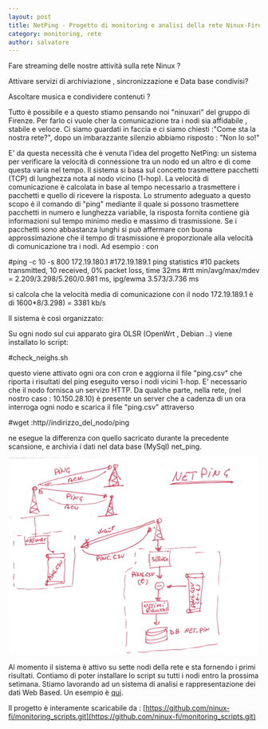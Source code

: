 ```yaml
---
layout: post
title: NetPing - Progetto di monitoring e analisi della rete Ninux-Firenze
category: monitoring, rete
author: salvatore
---
```


Fare streaming delle nostre attività sulla rete Ninux ?

Attivare servizi di archiviazione , sincronizzazione e Data base condivisi?

Ascoltare musica e condividere contenuti ?

Tutto è possibile e a questo stiamo pensando noi "ninuxari" del gruppo di Firenze.
Per farlo ci vuole cher la comunicazione tra i nodi sia affidabile , stabile e veloce.
Ci siamo guardati in faccia e ci siamo chiesti :"Come sta la nostra rete?",
dopo un imbarazzante silenzio abbiamo risposto : "Non lo so!" 

E' da questa necessità che è venuta l'idea del progetto NetPing: un sistema per verificare la velocità di connessione tra un nodo ed
un altro e di come questa varia nel tempo.
Il sistema si basa sul concetto trasmettere pacchetti (TCP) di lunghezza nota al nodo vicino (1-hop).
La velocità di comunicazione è calcolata in base al tempo necessario a trasmettere i pacchetti e quello di ricevere la risposta.
Lo strumento adeguato a questo scopo è il comando di "ping" mediante il quale si possono trasmettere pacchetti in numero e lunghezza variabile,
la risposta fornita contiene già informazioni sul tempo minimo medio e massimo di trasmissione.
Se i pacchetti sono abbastanza lunghi si può affermare con buona approssimazione che il tempo di trasmissione è proporzionale alla velocità di comunicazione tra i nodi.
Ad esempio :  con
 
#ping -c  10 -s 800 172.19.180.1
#172.19.189.1 ping statistics
#10 packets transmitted, 10 received, 0% packet loss, time 32ms
#rtt min/avg/max/mdev = 2.209/3.298/5.260/0.981 ms, ipg/ewma 3.573/3.736 ms

si calcola che la velocità  media di comunicazione con il nodo 172.19.189.1 è di 1600*8/3.298) = 3381 kb/s

Il sistema è così organizzato:

Su ogni nodo sul cui apparato gira OLSR (OpenWrt , Debian ..) viene installato lo script:
 
#check_neighs.sh

questo viene attivato ogni ora con cron e  aggiorna il file "ping.csv" che riporta i risultati del ping eseguito verso i nodi vicini 1-hop.
E' necessario che il nodo fornisca un servizo HTTP.
Da qualche parte, nella rete, (nel nostro caso : 10.150.28.10) è presente un server che a cadenza di un ora
interroga ogni nodo e scarica il file "ping.csv" attraverso

#wget :http//indirizzo_del_nodo/ping 

ne esegue la differenza con quello sacricato durante la precedente scansione,
e archivia i dati nel data base (MySql) net_ping.

![Schema di Netping](/images/netping.jpg "Schema di NetPing")

Al momento il sistema è attivo su sette nodi della rete e sta fornendo i primi risultati.
Contiamo di poter installare lo script su tutti i nodi entro la prossima setimana.
Stiamo lavorando ad un sistema di analisi e rappresentazione dei dati Web Based. Un esempio è [qui](http://ping.cube.l0g.in/links/).

Il progetto è interamente scaricabile da :
[https://github.com/ninux-fi/monitoring_scripts.git](https://github.com/ninux-fi/monitoring_scripts.git)


